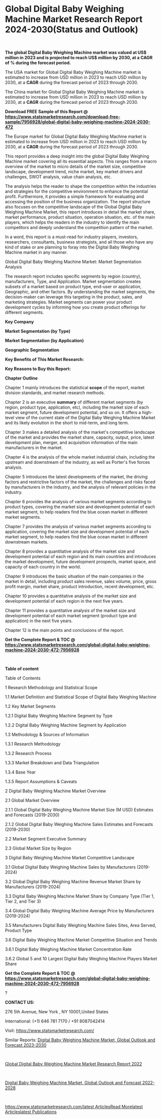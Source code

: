 <h1>Global Digital Baby Weighing Machine Market Research Report 2024-2030(Status and Outlook)</h1><br/><p><strong>The global Digital Baby Weighing Machine market was valued at US$ million in 2023 and is projected to reach US$ million by 2030, at a <strong>CAGR</strong> of % during the forecast period.</strong></p>
 
 
 
 <p>The USA market for Global Digital Baby Weighing Machine market is estimated to increase from USD million in 2023 to reach USD million by 2030, at a <strong>CAGR</strong> during the forecast period of 2023 through 2030.</p>
 
 
 
 <p>The China market for Global Digital Baby Weighing Machine market is estimated to increase from USD million in 2023 to reach USD million by 2030, at a <strong>CAGR</strong> during the forecast period of 2023 through 2030.</p>
 
 
 
 <p><strong>Download FREE Sample of this Report @ <a href="https://www.statsmarketresearch.com/download-free-sample/7956928/global-digital-baby-weighing-machine-2024-2030-472">https://www.statsmarketresearch.com/download-free-sample/7956928/global-digital-baby-weighing-machine-2024-2030-472</a></strong></p>
 
 
 
 <p>The Europe market for Global Digital Baby Weighing Machine market is estimated to increase from USD million in 2023 to reach USD million by 2030, at a <strong>CAGR</strong> during the forecast period of 2023 through 2030.</p>
 
 
 
 <p>This report provides a deep insight into the global Digital Baby Weighing Machine market covering all its essential aspects. This ranges from a macro overview of the market to micro details of the market size, competitive landscape, development trend, niche market, key market drivers and challenges, SWOT analysis, value chain analysis, etc.</p>
 
 
 
 <p>The analysis helps the reader to shape the competition within the industries and strategies for the competitive environment to enhance the potential profit. Furthermore, it provides a simple framework for evaluating and accessing the position of the business organization. The report structure also focuses on the competitive landscape of the Global Digital Baby Weighing Machine Market, this report introduces in detail the market share, market performance, product situation, operation situation, etc. of the main players, which helps the readers in the industry to identify the main competitors and deeply understand the competition pattern of the market.</p>
 
 
 
 <p>In a word, this report is a must-read for industry players, investors, researchers, consultants, business strategists, and all those who have any kind of stake or are planning to foray into the Digital Baby Weighing Machine market in any manner.</p>
 
 
 
 <p>Global Digital Baby Weighing Machine Market: Market Segmentation Analysis</p>
 
 
 
 <p>The research report includes specific segments by region (country), manufacturers, Type, and Application. Market segmentation creates subsets of a market based on product type, end-user or application, Geographic, and other factors. By understanding the market segments, the decision-maker can leverage this targeting in the product, sales, and marketing strategies. Market segments can power your product development cycles by informing how you create product offerings for different segments.</p>
 
 
 
 <p><strong>Key Company</strong></p>
 
 
 
 <p><strong>Market Segmentation (by Type)</strong></p>
 
 
 
 <p><strong>Market Segmentation (<strong>by Application</strong>)</strong></p>
 
 
 
 <p><strong>Geographic Segmentation</strong></p>
 
 
 
 <p><strong>Key Benefits of This Market Research:</strong></p>
 
 
 
 <p><strong>Key <strong>Reasons to Buy</strong> this Report:</strong></p>
 
 
 
 <p><strong>Chapter Outline</strong></p>
 
 
 
 <p>Chapter 1 mainly introduces the statistical <strong>scope</strong> of the report, market division standards, and market research methods.</p>
 
 
 
 <p>Chapter 2 is an executive <strong>summary</strong> of different market segments (by region, product type, application, etc), including the market size of each market segment, future development potential, and so on. It offers a high-level view of the current state of the Digital Baby Weighing Machine Market and its likely evolution in the short to mid-term, and long term.</p>
 
 
 
 <p>Chapter 3 makes a detailed analysis of the market&#39;s competitive landscape of the market and provides the market share, capacity, output, price, latest development plan, merger, and acquisition information of the main manufacturers in the market.</p>
 
 
 
 <p>Chapter 4 is the analysis of the whole market industrial chain, including the upstream and downstream of the industry, as well as Porter&#39;s five forces analysis.</p>
 
 
 
 <p>Chapter 5 introduces the latest developments of the market, the driving factors and restrictive factors of the market, the challenges and risks faced by manufacturers in the industry, and the analysis of relevant policies in the industry.</p>
 
 
 
 <p>Chapter 6 provides the analysis of various market segments according to product types, covering the market size and development potential of each market segment, to help readers find the blue ocean market in different market segments.</p>
 
 
 
 <p>Chapter 7 provides the analysis of various market segments according to application, covering the market size and development potential of each market segment, to help readers find the blue ocean market in different downstream markets.</p>
 
 
 
 <p>Chapter 8 provides a quantitative analysis of the market size and development potential of each region and its main countries and introduces the market development, future development prospects, market space, and capacity of each country in the world.</p>
 
 
 
 <p>Chapter 9 introduces the basic situation of the main companies in the market in detail, including product sales revenue, sales volume, price, gross profit margin, market share, product introduction, recent development, etc.</p>
 
 
 
 <p>Chapter 10 provides a quantitative analysis of the market size and development potential of each region in the next five years.</p>
 
 
 
 <p>Chapter 11 provides a quantitative analysis of the market size and development potential of each market segment (product type and application) in the next five years.</p>
 
 
 
 <p>Chapter 12 is the main points and conclusions of the report.</p>
 
 
 
 <div><b>Get the Complete Report & TOC @ <a href="https://www.statsmarketresearch.com/global-digital-baby-weighing-machine-2024-2030-472-7956928">https://www.statsmarketresearch.com/global-digital-baby-weighing-machine-2024-2030-472-7956928</a></b></div>
 
 
 
 <p><br />
 
 <b>Table of content</b></p>
 
 
 
 <p>Table of Contents<br />
 
 1 Research Methodology and Statistical Scope<br />
 
 1.1 Market Definition and Statistical Scope of Digital Baby Weighing Machine<br />
 
 1.2 Key Market Segments<br />
 
 1.2.1 Digital Baby Weighing Machine Segment by Type<br />
 
 1.2.2 Digital Baby Weighing Machine Segment by Application<br />
 
 1.3 Methodology & Sources of Information<br />
 
 1.3.1 Research Methodology<br />
 
 1.3.2 Research Process<br />
 
 1.3.3 Market Breakdown and Data Triangulation<br />
 
 1.3.4 Base Year<br />
 
 1.3.5 Report Assumptions & Caveats<br />
 
 2 Digital Baby Weighing Machine Market Overview<br />
 
 2.1 Global Market Overview<br />
 
 2.1.1 Global Digital Baby Weighing Machine Market Size (M USD) Estimates and Forecasts (2019-2030)<br />
 
 2.1.2 Global Digital Baby Weighing Machine Sales Estimates and Forecasts (2019-2030)<br />
 
 2.2 Market Segment Executive Summary<br />
 
 2.3 Global Market Size by Region<br />
 
 3 Digital Baby Weighing Machine Market Competitive Landscape<br />
 
 3.1 Global Digital Baby Weighing Machine Sales by Manufacturers (2019-2024)<br />
 
 3.2 Global Digital Baby Weighing Machine Revenue Market Share by Manufacturers (2019-2024)<br />
 
 3.3 Digital Baby Weighing Machine Market Share by Company Type (Tier 1, Tier 2, and Tier 3)<br />
 
 3.4 Global Digital Baby Weighing Machine Average Price by Manufacturers (2019-2024)<br />
 
 3.5 Manufacturers Digital Baby Weighing Machine Sales Sites, Area Served, Product Type<br />
 
 3.6 Digital Baby Weighing Machine Market Competitive Situation and Trends<br />
 
 3.6.1 Digital Baby Weighing Machine Market Concentration Rate<br />
 
 3.6.2 Global 5 and 10 Largest Digital Baby Weighing Machine Players Market Share</p>
 
 
 
 <div><b>Get the Complete Report & TOC @ <a href="https://www.statsmarketresearch.com/global-digital-baby-weighing-machine-2024-2030-472-7956928">https://www.statsmarketresearch.com/global-digital-baby-weighing-machine-2024-2030-472-7956928</a></b></div>
 
 
 
 <p>? </p>
 
 
 
 <p><b>CONTACT US:</b><br />
 
 276 5th Avenue, New York , NY 10001,United States<br />
 
 International: (+1) 646 781 7170 / +91 8087042414<br />
 
 Visit: <a href="https://www.statsmarketresearch.com/">https://www.statsmarketresearch.com/</a><br />
 
 Similar Reports: <a href="https://www.statsmarketresearch.com/global-digital-baby-weighing-machine-2024-2030-472-7956928">Digital Baby Weighing Machine Market, Global Outlook and Forecast 2023-2030</a><br />
 
 <br />
 
 <a href="https://www.statsmarketresearch.com/global-digital-baby-weighing-machine-2024-2030-472-7956928">Global Digital Baby Weighing Machine Market Research Report 2022</a><br />
 
 <br />
 
 <a href="https://www.statsmarketresearch.com/global-digital-baby-weighing-machine-2024-2030-472-7956928">Digital Baby Weighing Machine Market, Global Outlook and Forecast 2022-2028</a><br />
 
 <br />
 
 <a href="https://gyeongbokgung.com">https://www.statsmarketresearch.com/</a><a href="https://hallyeomaritime.com">latest Articles</a><a href="https://jingwansa.com">Read More</a><a href="https://nguoiviet.jp/">latest Articles</a><a href="https://www.intelmarketresearch.com/">latest Publications</a></p>